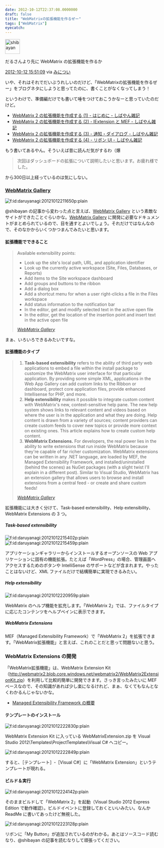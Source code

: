 ```yaml
---
date: 2012-10-12T22:37:08.0000000
draft: false
title: "WebMatrixの拡張機能を作るぜー"
tags: ["WebMatrix"]
eyecatch: 
---
```

<p><div class="twitter-detail twitter-detail-left"><div class="twitter-detail-user"><a class="twitter-user-screen-name" href="http://twitter.com/shibayan"><img src="http://a0.twimg.com/profile_images/1643734151/1321063605936_normal.jpg" alt="shibayan" height="48" width="48"></a></div><div class="twitter-detail-tweet"><p class="twitter-detail-text">      だるさんより先に WebMatrix の拡張機能を作るか</p><p class="twitter-detail-info"><a href="http://twitter.com/shibayan/status/256648181352366081" class="twitter-detail-info-permalink"><span class="twitter-detail-info-date">2012-10-12</span> <span class="twitter-detail-info-time">15:51:09</span></a> <span class="twitter-detail-info-source">via <a href="http://www.s-software.net/" rel="nofollow">みについ</a></span></p></div></div></p><p>いや、それはそれでだいぶうれしいのだけど、「WebMatrixの拡張機能を作るぜー」をブログネタにしようと思ってたのに、書くことがなくなってしまう！</p><p>というわけで、準備編だけでも書いて唾をつけておこうかなーと思っていたのだけど。</p>

<ul>
<li><a href="http://shiba-yan.hatenablog.jp/entry/20111028/1319729739">WebMatrix 2 &#x306E;&#x62E1;&#x5F35;&#x6A5F;&#x80FD;&#x3092;&#x4F5C;&#x6210;&#x3059;&#x308B; (1) - &#x306F;&#x3058;&#x3081;&#x306B; - &#x3057;&#x3070;&#x3084;&#x3093;&#x96D1;&#x8A18;</a></li>
<li><a href="http://shiba-yan.hatenablog.jp/entry/20111029/1319822805">WebMatrix 2 &#x306E;&#x62E1;&#x5F35;&#x6A5F;&#x80FD;&#x3092;&#x4F5C;&#x6210;&#x3059;&#x308B; (2) - IExtension &#x3068; MEF - &#x3057;&#x3070;&#x3084;&#x3093;&#x96D1;&#x8A18;</a></li>
<li><a href="http://shiba-yan.hatenablog.jp/entry/20111031/1319986953">WebMatrix 2 &#x306E;&#x62E1;&#x5F35;&#x6A5F;&#x80FD;&#x3092;&#x4F5C;&#x6210;&#x3059;&#x308B; (3) - &#x901A;&#x77E5;&#x30FB;&#x30C0;&#x30A4;&#x30A2;&#x30ED;&#x30B0; - &#x3057;&#x3070;&#x3084;&#x3093;&#x96D1;&#x8A18;</a></li>
<li><a href="http://shiba-yan.hatenablog.jp/entry/20111123/1322053299">WebMatrix 2 &#x306E;&#x62E1;&#x5F35;&#x6A5F;&#x80FD;&#x3092;&#x4F5C;&#x6210;&#x3059;&#x308B; (4) - &#x30EA;&#x30DC;&#x30F3; UI - &#x3057;&#x3070;&#x3084;&#x3093;&#x96D1;&#x8A18;</a></li>
</ul><p>もう書いてあるやん。そういえば昔に読んだ気がするわ（爆</p>

<blockquote>
<p>次回はダッシュボードの拡張について説明したいと思います。お疲れ様でした。</p>

</blockquote>
<p>から300日以上経っているのは気にしない。</p>

<div class="section">
<h3><a href="http://extensions.webmatrix.com/">WebMatrix Gallery</a></h3>
<p><img src="20121012211650.png" alt="f:id:daruyanagi:20121012211650p:plain" title="f:id:daruyanagi:20121012211650p:plain" class="hatena-fotolife"></p><p>@shibayan の記事から変わった点と言えば、<a href="http://extensions.webmatrix.com/">WebMatrix Gallery</a> という素敵なサイトができたことぐらいかな。<a href="http://extensions.webmatrix.com/documentation">WebMatrix Gallery</a> に開発に必要なドキュメントがまとめられているので、目を通すとよいでしょう。それだけではなんなので、そのなかからいくつかつまんでみたいと思います。</p>

<div class="section">
<h4>拡張機能でできること</h4>

<blockquote cite="http://extensions.webmatrix.com/documentation_1">
<p>Available extensibility points:</p>

<ul>
<li>Look up the site's local path, URL, and application identifier</li>
<li>Look up the currently active workspace (Site, Files, Databases, or Reports)</li>
<li>Add items to the Site workspace dashboard</li>
<li>Add groups and buttons to the ribbon</li>
<li>Add a dialog box</li>
<li>Add a shortcut menu for when a user right-clicks a file in the Files workspace</li>
<li>Add status information to the notification bar</li>
<li>In the editor, get and modify selected text in the active open file</li>
<li>In the editor, get the location of the insertion point and insert text in the active open file</li>
</ul>
<cite><a href="http://extensions.webmatrix.com/documentation_1">WebMatrix Gallery</a></cite>
</blockquote>
<p>まぁ、いろいろできるみたいですな。</p>

</div>
<div class="section">
<h4>拡張機能のタイプ</h4>

<blockquote cite="http://extensions.webmatrix.com/documentation_1">

<ol>
<li><b>Task-based extensibility</b> refers to the ability of third party web applications to embed a file within the install package to customize the WebMatrix user interface for that particular application. By providing some simple XML, applications in the Web App Gallery can add custom links to the Ribbon or dashboard, protect core application files, provide enhanced Intellisense for PHP, and more.</li>
<li><b>Help extensibility</b> makes it possible to integrate custom content with WebMatrix's new, context-sensitive help pane. The new help system shows links to relevant content and videos based on where the user is in the application and what they are doing. Help content is drawn from a variety of sources; content providers can create custom feeds to cover new topics or provide more context on existing ones. This article explains how to create custom help content.</li>
<li><b>WebMatrix Extensions.</b> For developers, the real power lies in the ability to write extensions that run inside WebMatrix because they're capable of far richer customization. WebMatrix extensions can be written in any .NET language, are loaded by MEF, the Managed Extensibility Framework, and installed/uninstalled (behind the scenes) as NuGet packages (with a slight twist I'll explain in a different post). Similar to Visual Studio, WebMatrix has an extension gallery that allows users to browse and install extensions from a central feed - or create and share custom feeds!</li>
</ol>
<cite><a href="http://extensions.webmatrix.com/documentation_1">WebMatrix Gallery</a></cite>
</blockquote>
<p>拡張機能には大きく分けて、Task-based extensibility、Help extensibility、WebMatrix Extensions の 3 つ。</p>

<div class="section">
<h5>Task-based extensibility</h5>
<p><img src="20121012215402.png" alt="f:id:daruyanagi:20121012215402p:plain" title="f:id:daruyanagi:20121012215402p:plain" class="hatena-fotolife"><img src="20121012215459.png" alt="f:id:daruyanagi:20121012215459p:plain" title="f:id:daruyanagi:20121012215459p:plain" class="hatena-fotolife"></p><p>アプリケーションギャラリーからインストールするオープンソースの Web アプリケーションに固有の機能拡張。たとえば「WordPress」の場合、管理画面へアクセスするためのボタンや IntelliSense のサポートなどが含まれます。やったことはないけど、XML ファイルだけで結構簡単に実現できるみたい。</p>

</div>
<div class="section">
<h5>Help extensibility</h5>
<p><img src="20121012220959.png" alt="f:id:daruyanagi:20121012220959p:plain" title="f:id:daruyanagi:20121012220959p:plain" class="hatena-fotolife"></p><p>WebMatrix のヘルプ機能を拡充します。「WebMatrix 2」では、ファイルタイプに応じたコンテンツをヘルプペインに表示できます。</p>

</div>
<div class="section">
<h5>WebMatrix Extensions</h5>
<p>MEF（Managed Extensibility Framework）で「WebMatrix 2」を拡張できます。「WebMatrix拡張機能」と言えば、これのことだと思って問題ないと思う。</p>

</div>
</div>
</div>
<div class="section">
<h3>WebMatrix Extensions の開発</h3>
<p>「WebMatrix拡張機能」は、WebMatrix Extension Kit （<a href="http://webmatrix2.blob.core.windows.net/webmatrix2/WebMatrix2ExtensionKit.zip">http://webmatrix2.blob.core.windows.net/webmatrix2/WebMatrix2ExtensionKit.zip</a>）を利用して比較的簡単に開発できます。さっき言ったみたいに MEF ベースなので、その知識があれば少し楽になるけれど、まぁ、なくてもなんとなくわかるんじゃないかな。</p>

<ul>
<li><a href="http://msdn.microsoft.com/ja-jp/library/vstudio/dd460648.aspx">Managed Extensibility Framework &#x306E;&#x6982;&#x8981;</a></li>
</ul>
<div class="section">
<h4>テンプレートのインストール</h4>
<p><img src="20121012222830.png" alt="f:id:daruyanagi:20121012222830p:plain" title="f:id:daruyanagi:20121012222830p:plain" class="hatena-fotolife"></p><p>WebMatrix Extension Kit に入っている WebMatrixExtension.zip を Visual Studio 2012\Templates\ProjectTemplates\Visual C# へコピー。</p><p><img src="20121012222849.png" alt="f:id:daruyanagi:20121012222849p:plain" title="f:id:daruyanagi:20121012222849p:plain" class="hatena-fotolife"></p><p>すると、［テンプレート］‐［Visual C#］に「WebMatrix Extension」というテンプレートが現れる。</p>

</div>
<div class="section">
<h4>ビルド＆実行</h4>
<p><img src="20121012224142.png" alt="f:id:daruyanagi:20121012224142p:plain" title="f:id:daruyanagi:20121012224142p:plain" class="hatena-fotolife"></p><p>そのままビルドして「WebMatrix 2」を起動（Visual Studio 2012 Express Edition で動作確認）。ビルドイベントに登録しておくといいみたい。なんか ReadMe に書いてあったけど無視した。</p><p><img src="20121012223128.png" alt="f:id:daruyanagi:20121012223128p:plain" title="f:id:daruyanagi:20121012223128p:plain" class="hatena-fotolife"></p><p>リボンに「My Button」が追加されているのがわかる。あとはソースコード読むなり、@shibayan の記事を読むなりして頑張ってください。</p>

</div>
</div>